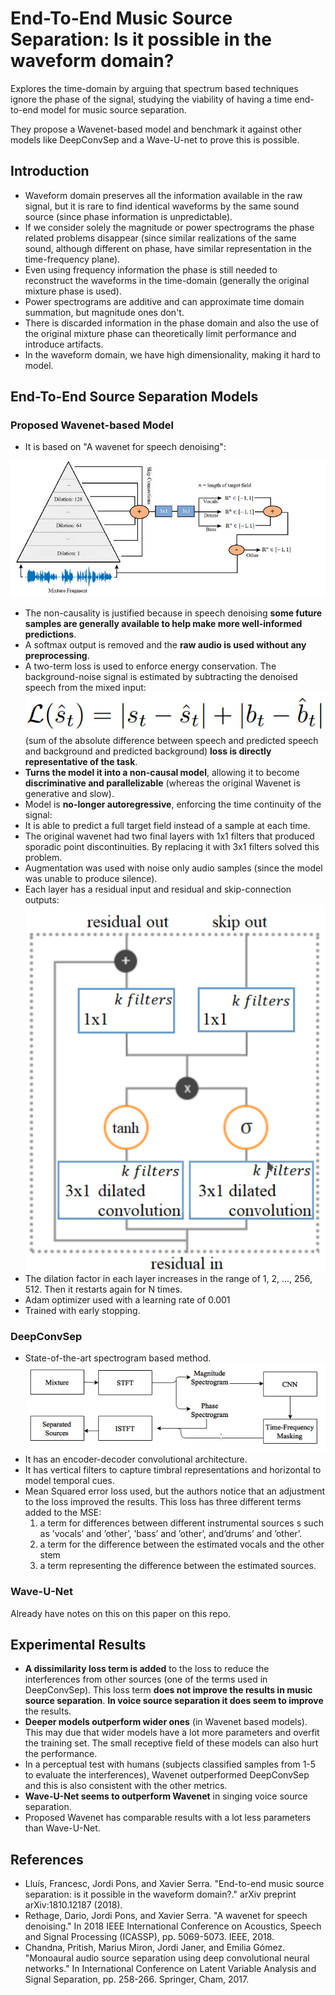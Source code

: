 # End-To-End Music Source Separation: Is it possible in the waveform domain?

Explores the time-domain by arguing that spectrum based techniques ignore the phase of the signal, studying the viability of having a time end-to-end model for music source separation.

They propose a Wavenet-based model and benchmark it against other models like DeepConvSep and a Wave-U-net to prove this is possible.

## Introduction

- Waveform domain preserves all the information available in the raw signal, but it is rare to find identical waveforms by the same sound source (since phase information is unpredictable).
- If we consider solely the magnitude or power spectrograms the phase related problems disappear (since similar realizations of the same sound, although different on phase, have similar representation in the time-frequency plane).
- Even using frequency information the phase is still needed to reconstruct the waveforms in the time-domain (generally the original mixture phase is used). 
- Power spectrograms are additive and can approximate time domain summation, but magnitude ones don't.
- There is discarded information in the phase domain and also the use of the original mixture phase can theoretically limit performance and introduce artifacts.
- In the waveform domain, we have high dimensionality, making it hard to model.

## End-To-End Source Separation Models

### Proposed Wavenet-based Model

- It is based on "A wavenet for speech denoising":

![wavenet](assets/wavenet_model.jpg)

- The non-causality is justified because in speech denoising **some future samples are generally available to help make more well-informed predictions**.
- A softmax output is removed and the **raw audio is used without any preprocessing**.
- A two-term loss is used to enforce energy conservation. The background-noise signal is estimated by subtracting the denoised speech from the mixed input: ![wavenet2](assets/wavenet_loss.png) (sum of the absolute difference between speech and predicted speech and background and predicted background) **loss is directly representative of the task**.
- **Turns the model it into a non-causal model**, allowing it to become **discriminative and parallelizable** (whereas the original Wavenet is generative and slow).
- Model is **no-longer autoregressive**, enforcing the time continuity of the signal:
- It is able to predict a full target field instead of a sample at each time.
- The original wavenet had two final layers with 1x1 filters that produced sporadic point discontinuities. By replacing it with 3x1 filters solved this problem.
- Augmentation was used with noise only audio samples (since the model was unable to produce silence).
- Each layer has a residual input and residual and skip-connection outputs:
![wavenet3](assets/wavenet_layer.png)
- The dilation factor in each layer increases in the range of 1, 2, ..., 256, 512. Then it restarts again for N times.
- Adam optimizer used with a learning rate of 0.001
- Trained with early stopping.

### DeepConvSep

- State-of-the-art spectrogram based method. 
![deepconvsep](assets/deepconvsep.png)
- It has an encoder-decoder convolutional architecture.
- It has vertical filters to capture timbral representations and horizontal to model temporal cues. 
- Mean Squared error loss used, but the authors notice that an adjustment to the loss improved the results. This loss has three different terms added to the MSE:
    1. a term for differences between different instrumental sources s such as ’vocals’ and ’other’, ’bass’ and ’other’, and’drums’ and ’other’.
    2. a term for the difference between the estimated vocals and the other stem
    3. a term representing the difference between the estimated sources.

### Wave-U-Net

Already have notes on this on this paper on this repo.

## Experimental Results

- **A dissimilarity loss term is added** to the loss to reduce the interferences from other sources (one of the terms used in DeepConvSep). This loss term **does not improve the results in music source separation**. **In voice source separation it does seem to improve** the results. 
- **Deeper models outperform wider ones** (in Wavenet based models). This may due that wider models have a lot more parameters and overfit the training set. The small receptive field of these models can also hurt the performance. 
- In a perceptual test with humans (subjects classified samples from 1-5 to evaluate the interferences), Wavenet outperformed DeepConvSep and this is also consistent with the other metrics. 
- **Wave-U-Net seems to outperform Wavenet** in singing voice source separation. 
- Proposed Wavenet has comparable results with a lot less parameters than Wave-U-Net.

## References

- Lluís, Francesc, Jordi Pons, and Xavier Serra. "End-to-end music source separation: is it possible in the waveform domain?." arXiv preprint arXiv:1810.12187 (2018).
- Rethage, Dario, Jordi Pons, and Xavier Serra. "A wavenet for speech denoising." In 2018 IEEE International Conference on Acoustics, Speech and Signal Processing (ICASSP), pp. 5069-5073. IEEE, 2018.
- Chandna, Pritish, Marius Miron, Jordi Janer, and Emilia Gómez. "Monoaural audio source separation using deep convolutional neural networks." In International Conference on Latent Variable Analysis and Signal Separation, pp. 258-266. Springer, Cham, 2017.